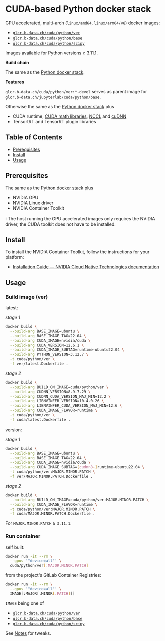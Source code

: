 # CUDA-based Python docker stack

GPU accelerated, multi-arch (`linux/amd64`, `linux/arm64/v8`) docker images:

* [`glcr.b-data.ch/cuda/python/ver`](https://gitlab.b-data.ch/cuda/python/ver/container_registry)
* [`glcr.b-data.ch/cuda/python/base`](https://gitlab.b-data.ch/cuda/python/base/container_registry)
* [`glcr.b-data.ch/cuda/python/scipy`](https://gitlab.b-data.ch/cuda/python/scipy/container_registry)

Images available for Python versions ≥ 3.11.1.

**Build chain**

The same as the [Python docker stack](README.md#python-docker-stack).

**Features**

`glcr.b-data.ch/cuda/python/ver:*-devel` serves as parent image for
`glcr.b-data.ch/jupyterlab/cuda/python/base`.

Otherwise the same as the [Python docker stack](README.md#python-docker-stack) plus

* CUDA runtime,
  [CUDA math libraries](https://developer.nvidia.com/gpu-accelerated-libraries),
  [NCCL](https://developer.nvidia.com/nccl) and
  [cuDNN](https://developer.nvidia.com/cudnn)
* TensortRT and TensorRT plugin libraries

## Table of Contents

* [Prerequisites](#prerequisites)
* [Install](#install)
* [Usage](#usage)

## Prerequisites

The same as the [Python docker stack](README.md#prerequisites) plus

* NVIDIA GPU
* NVIDIA Linux driver
* NVIDIA Container Toolkit

:information_source: The host running the GPU accelerated images only requires
the NVIDIA driver, the CUDA toolkit does not have to be installed.

## Install

To install the NVIDIA Container Toolkit, follow the instructions for your
platform:

* [Installation Guide &mdash; NVIDIA Cloud Native Technologies documentation](https://docs.nvidia.com/datacenter/cloud-native/container-toolkit/install-guide.html#supported-platforms)

## Usage

### Build image (ver)

latest:

*stage 1*

```bash
docker build \
  --build-arg BASE_IMAGE=ubuntu \
  --build-arg BASE_IMAGE_TAG=22.04 \
  --build-arg CUDA_IMAGE=nvidia/cuda \
  --build-arg CUDA_VERSION=12.6.1 \
  --build-arg CUDA_IMAGE_SUBTAG=runtime-ubuntu22.04 \
  --build-arg PYTHON_VERSION=3.12.7 \
  -t cuda/python/ver \
  -f ver/latest.Dockerfile .
```

*stage 2*

```bash
docker build \
  --build-arg BUILD_ON_IMAGE=cuda/python/ver \
  --build-arg CUDNN_VERSION=8.9.7.29 \
  --build-arg CUDNN_CUDA_VERSION_MAJ_MIN=12.2 \
  --build-arg LIBNVINFER_VERSION=10.4.0.26 \
  --build-arg LIBNVINFER_CUDA_VERSION_MAJ_MIN=12.6 \
  --build-arg CUDA_IMAGE_FLAVOR=runtime \
  -t cuda/python/ver \
  -f cuda/latest.Dockerfile .
```

version:

*stage 1*

```bash
docker build \
  --build-arg BASE_IMAGE=ubuntu \
  --build-arg BASE_IMAGE_TAG=22.04 \
  --build-arg CUDA_IMAGE=nvidia/cuda \
  --build-arg CUDA_IMAGE_SUBTAG=[cudnn8-]runtime-ubuntu22.04 \
  -t cuda/python/ver:MAJOR.MINOR.PATCH \
  -f ver/MAJOR.MINOR.PATCH.Dockerfile .
```

*stage 2*

```bash
docker build \
  --build-arg BUILD_ON_IMAGE=cuda/python/ver:MAJOR.MINOR.PATCH \
  --build-arg CUDA_IMAGE_FLAVOR=runtime \
  -t cuda/python/ver:MAJOR.MINOR.PATCH \
  -f cuda/MAJOR.MINOR.PATCH.Dockerfile .
```

For `MAJOR.MINOR.PATCH` ≥ `3.11.1`.

### Run container

self built:

```bash
docker run -it --rm \
  --gpus '"device=all"' \
  cuda/python/ver[:MAJOR.MINOR.PATCH]
```

from the project's GitLab Container Registries:

```bash
docker run -it --rm \
  --gpus '"device=all"' \
  IMAGE[:MAJOR[.MINOR[.PATCH]]]
```

`IMAGE` being one of

* [`glcr.b-data.ch/cuda/python/ver`](https://gitlab.b-data.ch/cuda/python/ver/container_registry)
* [`glcr.b-data.ch/cuda/python/base`](https://gitlab.b-data.ch/cuda/python/base/container_registry)
* [`glcr.b-data.ch/cuda/python/scipy`](https://gitlab.b-data.ch/cuda/python/scipy/container_registry)

See [Notes](NOTES.md) for tweaks.
